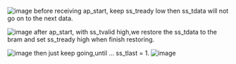 ![image](https://github.com/2427jim2427/soc_lab3/assets/143332407/87d0a9b9-a7d4-4684-8bc0-e6c5a0c088b9)
before receiving ap_start, keep ss_tready low then ss_tdata will not go on to the next data.

![image](https://github.com/2427jim2427/soc_lab3/assets/143332407/d892ed5b-53c8-4538-afb0-81c5722fe14b)
after ap_start, with ss_tvalid high,we restore the ss_tdata to the bram and set ss_tready high when finish restoring.

![image](https://github.com/2427jim2427/soc_lab3/assets/143332407/6c68d88d-edd5-4fec-bc15-4d02d1f55ebb)
then just keep going,until ... ss_tlast = 1.
![image](https://github.com/2427jim2427/soc_lab3/assets/143332407/50b57bc4-9957-4154-8e0e-f746eb885453)

